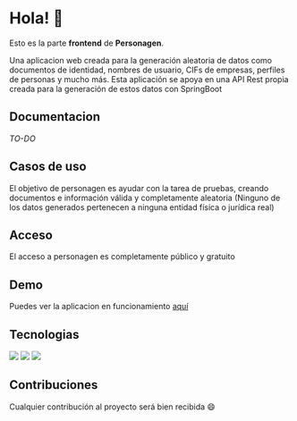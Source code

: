 # Hola! 👋

Esto es la parte **frontend** de **Personagen**. 

Una aplicacion web creada para la generación aleatoria de datos como documentos de identidad, nombres de usuario, CIFs de empresas, perfiles de personas y mucho más.
Esta aplicación se apoya en una API Rest propia creada para la generación de estos datos con SpringBoot

## Documentacion
*TO-DO*

## Casos de uso
El objetivo de personagen es ayudar con la tarea de pruebas, creando documentos e información válida y completamente aleatoria (Ninguno de los datos generados pertenecen a ninguna entidad física o jurídica real)

## Acceso
El acceso a personagen es completamente público y gratuito

## Demo
Puedes ver la aplicacion en funcionamiento [aquí](https://jorgegonzalezpiedra.github.io/idsdata)

## Tecnologias
![](<https://badgewind.vercel.app/api/-React?badgeStyle=rounded-full&leftStyle=rounded-full&rightStyle=bg-transparent|font-black|w-16&icon=simple-icons:react&iconStyle=text-(@61dafb)|w-5|h-5>)
![](<https://badgewind.vercel.app/api/-Javascript?badgeStyle=rounded-full&leftStyle=rounded-full&rightStyle=bg-transparent|font-black|w-20&icon=simple-icons:javascript&iconStyle=text-(@F7FF00)|w-5|h-5>)
![](<https://badgewind.vercel.app/api/-Tailwind?badgeStyle=rounded-full&leftStyle=rounded-full&rightStyle=bg-transparent|font-black|w-20&icon=simple-icons:tailwindcss&iconStyle=text-(@FFFFFF)|w-5|h-5>)

## Contribuciones
Cualquier contribución al proyecto será bien recibida 😄
